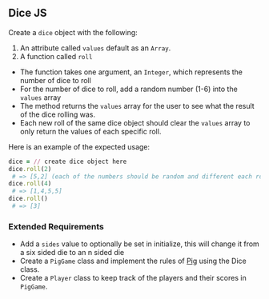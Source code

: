 ## Dice JS

Create a `dice` object with the following:

1. An attribute called `values` default as an `Array`.
1. A function called `roll`
  - The function takes one argument, an `Integer`, which represents the number of dice to roll
  - For the number of dice to roll, add a random number (1-6) into the `values` array
  - The method returns the `values` array for the user to see what the result of the dice rolling was.
  - Each new roll of the same dice object should clear the `values` array to only return the values of each specific roll.

Here is an example of the expected usage:

```rb
dice = // create dice object here
dice.roll(2)
 # => [5,2] (each of the numbers should be random and different each roll)
dice.roll(4)
 # => [1,4,5,5]
dice.roll()
 # => [3]
```


### Extended Requirements

- Add a `sides` value to optionally be set in initialize, this will change it from a six sided die to an n sided die
- Create a `PigGame` class and implement the rules of [Pig](https://en.wikipedia.org/wiki/Pig_(dice_game)) using the Dice class.
- Create a `Player` class to keep track of the players and their scores in `PigGame`.

